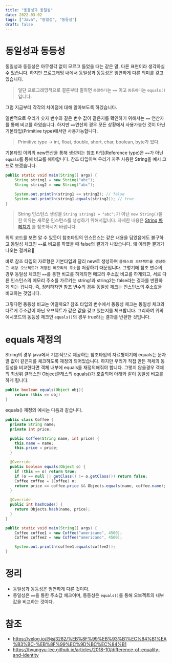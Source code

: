 ```yaml
---
title: "동등성과 동일성"
date: 2022-03-02
tags: ["Java", "동일성", "동등성"]
draft: false
---
```


# 동일성과 동등성
동일성과 동등성은 아무생각 없이 모르고 들었을 때는 같은 말, 다른 표현이라 생각하실 수 있습니다.
하지만 프로그래밍 내에서 동일성과 동등성은 엄연하게 다른 의미를 갖고 있습니다.

> 일단 프로그래밍적으로 결론부터 말하면 `동일하다`는 `==` 이고 `동등하다`는 `equals()`입니다.

그럼 지금부터 각각의 차이점에 대해 알아보도록 하겠습니다.

일반적으로 우리가 숫자 변수와 같은 변수 값이 같은지를 확인하기 위해서는 `==` 연산자를 통해 비교를 하였습니다.
하지만 `==`연산의 경우 모든 상황에서 사용가능한 것이 아닌 기본타입(Primitive type)에서만 사용가능합니다.

> Primitive type -> int, float, double, short, char, boolean, byte가 있다.

기본타입 이외의 new연산을 통해 생성되는 참조 타입(Reference type)은 `==`가 아닌 `equals`를 통해 비교를 해야합니다.
참조 타입이며 우리가 자주 사용한 String을 예시 코드로 보겠습니다.
```java
public static void main(String[] args) {
    String string1 = new String("abc");
    String string2 = new String("abc");

    System.out.println(string1 == string2); // false
    System.out.println(string1.equals(string2)); // true
}
```
> String 인스턴스 생성을 `String string1 = "abc";`가 아닌 `new String()`을 한 이유는 새로운 인스턴스를 생성하기 위해서입니다.
> 자세한 내용은 [String 파헤치기](https://seongwon97.github.io/posts/String-%EB%82%B4%EB%B6%80-%ED%8C%8C%ED%97%A4%EC%B9%98%EA%B8%B0/) 를 참조하시기 바랍니다.

위의 코드를 보면 알 수 있듯이 참조타입의 인스턴스는 같은 내용을 담았음에도 불구하고 동일성 체크인 `==`로 비교를 하였을 때 false의 결과가 나왔습니다.
왜 이러한 결과가 나오는 걸까요🧐

바로 참조 타입의 자료형은 기본타입과 달리 new로 생성하며 `클래스의 오브젝트를 생성하고 해당 오브젝트가 저장된 메모리의 주소`를 저장하기 때문입니다.
그렇기에 참조 변수의 경우 동일성 체크인 `==`를 통한 비교를 하게되면 메모리 주소값 비교를 하게되고, 서로 다른 인스턴스의 메모리 주소를 가르키는 string1과 string2는 false라는 결과를 반환하게 되는 겁니다.
즉, 정리하자면 참조 변수의 경우 동일성 체크는 인스턴스의 주소값을 비교하는 것입니다.

그렇다면 동등성 비교는 어떨까요? 참조 타입의 변수에서 동등성 체크는 동일성 체크와 다르게 주소값이 아닌 오브젝트가 같은 값을 갖고 있는지를 체크합니다.
그리하여 위의 예시코드의 동등성 체크인 `equals()`의 경우 true라는 결과를 반환한 것입니다.

# equals 재정의
String의 경우 java에서 기본적으로 제공하는 참조타입의 자료형이기에 equals는 문자열 값이 같은지를 체크하도록 재정의 되어있습니다.
하지만 우리가 직접 만든 객체의 동등성을 비교한다면 객체 내부에 equals를 재정의해줘야 합니다. 그렇지 않을경우 객체의 최상위 클래스인 Object클래스의
equals()가 호출되어 아래와 같이 동일성 비교를 하게 됩니다.
```java
public boolean equals(Object obj){
    return (this == obj)
}
```

equals() 재정의 예시는 다음과 같습니다.
```java
public class Coffee {
  private String name;
  private int price;

  public Coffee(String name, int price) {
    this.name = name;
    this.price = price;
  }

  @Override
  public boolean equals(Object o) {
    if (this == o) return true;
    if (o == null || getClass() != o.getClass()) return false;
    Coffee coffee = (Coffee) o;
    return price == coffee.price && Objects.equals(name, coffee.name);
  }

  @Override
  public int hashCode() {
    return Objects.hash(name, price);
  }
}

public static void main(String[] args) {
    Coffee coffee1 = new Coffee("americano", 4500);
    Coffee coffee2 = new Coffee("americano", 4500);

    System.out.println(coffee1.equals(coffee2));
}
```

# 정리
- 동일성과 동등성은 엄연하게 다른 것이다.
- 동일성은 `==`을 통한 주소값 체크이며, 동등성은 `equals()`를 통해 오브젝트의 내부 값을 비교하는 것이다.

# 참조
- https://velog.io/@jsj3282/%EB%8F%99%EB%93%B1%EC%84%B1%EA%B3%BC-%EB%8F%99%EC%9D%BC%EC%84%B1
- https://hyungyu-lee.github.io/articles/2018-10/difference-of-equality-and-identity
